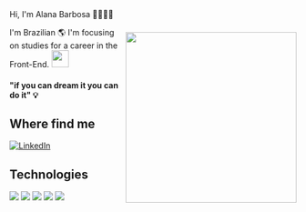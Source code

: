 
<img style="margin-top: 40px;" align="right" width="300px" height="300px" src="https://media0.giphy.com/media/h408T6Y5GfmXBKW62l/giphy.gif?cid=ecf05e47xeewp0be0i53jcpijn2qyz3p8ngo0egth1ei98a3&rid=giphy.gif&ct=g">
Hi, I'm Alana Barbosa 👋👩🏻‍💻

I'm Brazilian :earth_americas: 
I'm focusing on studies for a career in the Front-End. <img src="https://media.tenor.com/images/80427dacea8c70ab7a55fbea7fffe962/tenor.gif" width="30px">

#### "if you can dream it you can do it" 💡
 ## Where find me
   <a href="https://www.linkedin.com/in/barbosaalana/"><img src="https://img.shields.io/badge/LinkedIn-%230077B5.svg?&style=flat-square&logo=linkedin&logoColor=white" alt="LinkedIn"> </a>
   
 ## Technologies
<img src='https://img.shields.io/badge/HTML5-E34F26?style=for-the-badge&logo=html5&logoColor=white' /> <img src='https://img.shields.io/badge/CSS3-1572B6?style=for-the-badge&logo=css3&logoColor=white' /> <img src='https://img.shields.io/badge/JavaScript-F7DF1E?style=for-the-badge&logo=javascript&logoColor=black' /> <img src='https://img.shields.io/badge/Git-F05032?style=for-the-badge&logo=git&logoColor=white' />  <img src='https://img.shields.io/badge/Bootstrap-563D7C?style=for-the-badge&logo=bootstrap&logoColor=white' />




